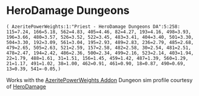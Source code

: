 # HeroDamage Dungeons
```
( AzeritePowerWeights:1:"Priest - HeroDamage Dungeons DA":5:258: 115=7.24, 166=5.18, 562=4.83, 405=4.46, 82=4.27, 193=4.16, 498=3.93, 196=3.66, 480=3.57, 526=3.52, 522=3.45, 483=3.41, 404=3.40, 501=3.30, 504=3.30, 192=3.09, 561=3.04, 195=2.93, 489=2.83, 236=2.79, 485=2.68, 479=2.65, 505=2.63, 521=2.59, 157=2.58, 482=2.58, 30=2.54, 481=2.51, 478=2.47, 194=2.42, 486=2.36, 500=2.34, 499=2.16, 523=2.14, 403=1.94, 22=1.79, 488=1.61, 31=1.51, 156=1.45, 459=1.42, 487=1.39, 560=1.29, 21=1.17, 491=1.02, 38=1.00, 462=0.91, 461=0.90, 18=0.87, 490=0.69, 13=0.39, 541=-0.05,)
```

 Works with the [AzeritePowerWeights Addon](https://wow.curseforge.com/projects/azeritepowerweights)
 Dungeon sim profile courtesy of [HeroDamage](https://www.herodamage.com/)